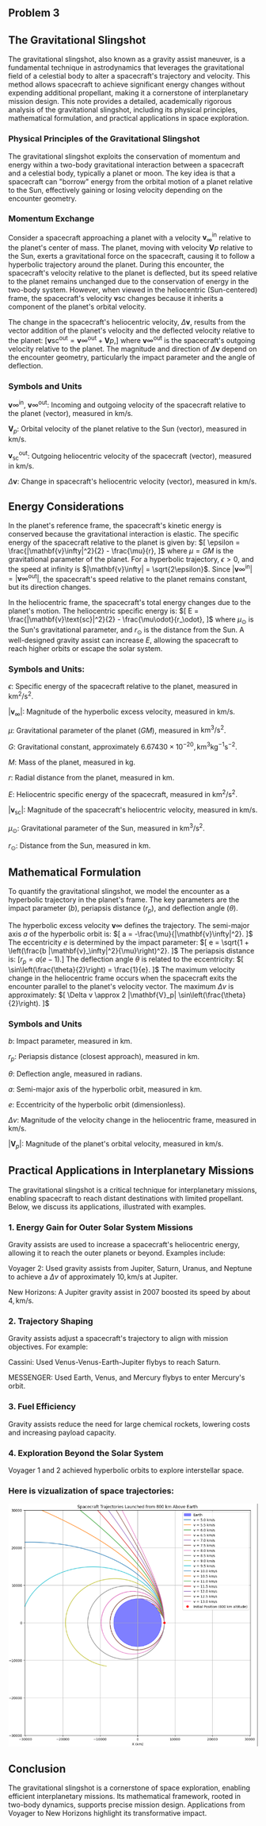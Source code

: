 ## Problem 3

## The Gravitational Slingshot

The gravitational slingshot, also known as a gravity assist maneuver, is a fundamental technique in astrodynamics that leverages the gravitational field of a celestial body to alter a spacecraft's trajectory and velocity. This method allows spacecraft to achieve significant energy changes without expending additional propellant, making it a cornerstone of interplanetary mission design. This note provides a detailed, academically rigorous analysis of the gravitational slingshot, including its physical principles, mathematical formulation, and practical applications in space exploration.

### Physical Principles of the Gravitational Slingshot

The gravitational slingshot exploits the conservation of momentum and energy within a two-body gravitational interaction between a spacecraft and a celestial body, typically a planet or moon. The key idea is that a spacecraft can "borrow" energy from the orbital motion of a planet relative to the Sun, effectively gaining or losing velocity depending on the encounter geometry.

### Momentum Exchange

Consider a spacecraft approaching a planet with a velocity $\mathbf{v}_\infty^{\text{in}}$ relative to the planet's center of mass. The planet, moving with velocity $\mathbf{V}p$ relative to the Sun, exerts a gravitational force on the spacecraft, causing it to follow a hyperbolic trajectory around the planet. During this encounter, the spacecraft's velocity relative to the planet is deflected, but its speed relative to the planet remains unchanged due to the conservation of energy in the two-body system. However, when viewed in the heliocentric (Sun-centered) frame, the spacecraft's velocity $\mathbf{v}\text{sc}$ changes because it inherits a component of the planet's orbital velocity.

The change in the spacecraft's heliocentric velocity, $\Delta \mathbf{v}$, results from the vector addition of the planet's velocity and the deflected velocity relative to the planet: $[ \mathbf{v}\text{sc}^{\text{out}} = \mathbf{v}\infty^{\text{out}} + \mathbf{V}p, ]$ where $\mathbf{v}\infty^{\text{out}}$ is the spacecraft's outgoing velocity relative to the planet. The magnitude and direction of $\Delta \mathbf{v}$ depend on the encounter geometry, particularly the impact parameter and the angle of deflection.

### Symbols and Units

$\mathbf{v}\infty^{\text{in}}$, $\mathbf{v}\infty^{\text{out}}$: Incoming and outgoing velocity of the spacecraft relative to the planet (vector), measured in $\text{km/s}$.

$\mathbf{V}_p$: Orbital velocity of the planet relative to the Sun (vector), measured in $\text{km/s}$.

$\mathbf{v}_\text{sc}^{\text{out}}$: Outgoing heliocentric velocity of the spacecraft (vector), measured in $\text{km/s}$.

$\Delta \mathbf{v}$: Change in spacecraft's heliocentric velocity (vector), measured in $\text{km/s}$.

## Energy Considerations

In the planet's reference frame, the spacecraft's kinetic energy is conserved because the gravitational interaction is elastic. The specific energy of the spacecraft relative to the planet is given by: $[ \epsilon = \frac{|\mathbf{v}\infty|^2}{2} - \frac{\mu}{r}, ]$ where $\mu = GM$ is the gravitational parameter of the planet. For a hyperbolic trajectory, $\epsilon > 0$, and the speed at infinity is $|\mathbf{v}\infty| = \sqrt{2\epsilon}$. Since $|\mathbf{v}\infty^{\text{in}}| = |\mathbf{v}\infty^{\text{out}}|$, the spacecraft's speed relative to the planet remains constant, but its direction changes.

In the heliocentric frame, the spacecraft's total energy changes due to the planet's motion. The heliocentric specific energy is: $[ E = \frac{|\mathbf{v}\text{sc}|^2}{2} - \frac{\mu\odot}{r_\odot}, ]$ where $\mu_\odot$ is the Sun's gravitational parameter, and $r_\odot$ is the distance from the Sun. A well-designed gravity assist can increase $E$, allowing the spacecraft to reach higher orbits or escape the solar system.

### Symbols and Units:

$\epsilon$: Specific energy of the spacecraft relative to the planet, measured in $\text{km}^2/\text{s}^2$.

$|\mathbf{v}_\infty|$: Magnitude of the hyperbolic excess velocity, measured in $\text{km/s}$.

$\mu$: Gravitational parameter of the planet ($GM$), measured in $\text{km}^3/\text{s}^2$.

$G$: Gravitational constant, approximately $6.67430 \times 10^{-20} , \text{km}^3 \text{kg}^{-1} \text{s}^{-2}$.

$M$: Mass of the planet, measured in $\text{kg}$.

$r$: Radial distance from the planet, measured in $\text{km}$.

$E$: Heliocentric specific energy of the spacecraft, measured in $\text{km}^2/\text{s}^2$.

$|\mathbf{v}_\text{sc}|$: Magnitude of the spacecraft's heliocentric velocity, measured in $\text{km/s}$.

$\mu_\odot$: Gravitational parameter of the Sun, measured in $\text{km}^3/\text{s}^2$.

$r_\odot$: Distance from the Sun, measured in $\text{km}$.

## Mathematical Formulation

To quantify the gravitational slingshot, we model the encounter as a hyperbolic trajectory in the planet's frame. The key parameters are the impact parameter ($b$), periapsis distance ($r_p$), and deflection angle ($\theta$).

The hyperbolic excess velocity $\mathbf{v}\infty$ defines the trajectory. The semi-major axis $a$ of the hyperbolic orbit is: $[ a = -\frac{\mu}{|\mathbf{v}\infty|^2}. ]$ The eccentricity $e$ is determined by the impact parameter: $[ e = \sqrt{1 + \left(\frac{b |\mathbf{v}_\infty|^2}{\mu}\right)^2}. ]$ The periapsis distance is: $[ r_p = a (e - 1). ]$ The deflection angle $\theta$ is related to the eccentricity: $[ \sin\left(\frac{\theta}{2}\right) = \frac{1}{e}. ]$ The maximum velocity change in the heliocentric frame occurs when the spacecraft exits the encounter parallel to the planet's velocity vector. The maximum $\Delta v$ is approximately: $[ \Delta v \approx 2 |\mathbf{V}_p| \sin\left(\frac{\theta}{2}\right). ]$

### Symbols and Units

$b$: Impact parameter, measured in $\text{km}$.

$r_p$: Periapsis distance (closest approach), measured in $\text{km}$.

$\theta$: Deflection angle, measured in radians.

$a$: Semi-major axis of the hyperbolic orbit, measured in $\text{km}$.

$e$: Eccentricity of the hyperbolic orbit (dimensionless).

$\Delta v$: Magnitude of the velocity change in the heliocentric frame, measured in $\text{km/s}$.

$|\mathbf{V}_p|$: Magnitude of the planet's orbital velocity, measured in $\text{km/s}$.

## Practical Applications in Interplanetary Missions

The gravitational slingshot is a critical technique for interplanetary missions, enabling spacecraft to reach distant destinations with limited propellant. Below, we discuss its applications, illustrated with examples.

### 1. Energy Gain for Outer Solar System Missions

Gravity assists are used to increase a spacecraft's heliocentric energy, allowing it to reach the outer planets or beyond. Examples include:

Voyager 2: Used gravity assists from Jupiter, Saturn, Uranus, and Neptune to achieve a $\Delta v$ of approximately $10 , \text{km/s}$ at Jupiter.

New Horizons: A Jupiter gravity assist in 2007 boosted its speed by about $4 , \text{km/s}$.

### 2. Trajectory Shaping

Gravity assists adjust a spacecraft's trajectory to align with mission objectives. For example:

Cassini: Used Venus-Venus-Earth-Jupiter flybys to reach Saturn.

MESSENGER: Used Earth, Venus, and Mercury flybys to enter Mercury's orbit.

### 3. Fuel Efficiency

Gravity assists reduce the need for large chemical rockets, lowering costs and increasing payload capacity.

### 4. Exploration Beyond the Solar System

Voyager 1 and 2 achieved hyperbolic orbits to explore interstellar space.

### Here is vizualization of space trajectories:

![alt text](image-9.png)

## Conclusion

The gravitational slingshot is a cornerstone of space exploration, enabling efficient interplanetary missions. Its mathematical framework, rooted in two-body dynamics, supports precise mission design. Applications from Voyager to New Horizons highlight its transformative impact.